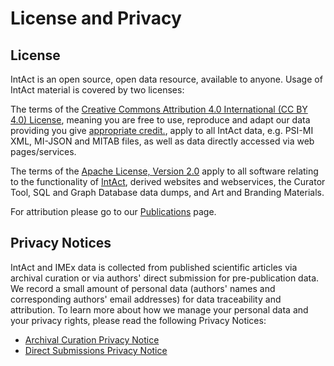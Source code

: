# License and Privacy

## License

IntAct is an open source, open data resource, available to anyone. Usage of IntAct material is covered by two licenses:

The terms of the [Creative Commons Attribution 4.0 International \(CC BY 4.0\) License](https://creativecommons.org/licenses/by/4.0/), meaning you are free to use, reproduce and adapt our data providing you give [appropriate credit.](https://wiki.creativecommons.org/wiki/License_Versions#Detailed_attribution_comparison_chart), apply to all IntAct data, e.g. PSI-MI XML, MI-JSON and MITAB files, as well as data directly accessed via web pages/services.

The terms of the [Apache License, Version 2.0](https://www.apache.org/licenses/LICENSE-2.0) apply to all software relating to the functionality of [IntAct](www.ebi.ac.uk/intact), derived websites and webservices, the Curator Tool, SQL and Graph Database data dumps, and Art and Branding Materials.

For attribution please go to our [Publications](https://www.ebi.ac.uk/intact/about#publications) page.



## Privacy Notices

IntAct and IMEx data is collected from published scientific articles via archival curation or via authors' direct submission for pre-publication data. We record a small amount of personal data \(authors' names and corresponding authors' email addresses\) for data traceability and attribution. To learn more about how we manage your personal data and your privacy rights, please read the following Privacy Notices:

* [Archival Curation Privacy Notice](https://www.ebi.ac.uk/data-protection/privacy-notice/intact-and-imex-archival-curation)
* [Direct Submissions Privacy Notice](https://www.ebi.ac.uk/data-protection/privacy-notice/intact-and-imex-direct-submissions)

